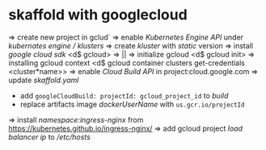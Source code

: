 # skaffold with googlecloud

=> create new project in gclud`
=> enable _Kubernetes Engine API_ under _kubernates engine / klusters_
=> create _kluster_ with _static_ version
=> install _google cloud sdk_ <d$ gcloud> <!-- to create context and connect the cluster to the cloud -->
=> <gcloud auth login> || <gcloud auth application-default login>
=> initialize gcloud <d$ gcloud init>
=> installing gcloud context <d$ gcloud container clusters get-credentials <cluster\*name>>
=> enable _Cloud Build API_ in project:cloud.google.com
=> update _skaffold.yaml_

- add `googleCloudBuild: projectId: gcloud_project_id` to _build_
- replace artifacts image _dockerUserName_ with `us.gcr.io/projectId`

=> install _namespace:ingress-nginx_ from https://kubernetes.github.io/ingress-nginx/
=> add gcloud project _load balancer ip_ to _/etc/hosts_
